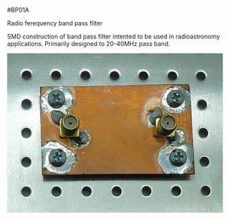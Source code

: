 <!--- PrjInfo ---> <!--- Please remove this line after manually editing --->
<!--- 00a56be08b96043df9e37d6aff7b6990 --->
<!--- Created:20170112-18:22: ---> 
<!--- Author:Mlab: ---> 
<!--- AuthorEmail:mlab@mlab.cz: ---> 
<!--- Tags:imported: ---> 
<!--- Ust:None: ---> 
<!--- Name:BP01A: --->
#BP01A 
<!--- LongName --->
Radio ferequency band pass filter
<!--- ELongName ---> 

<!--- Lead --->
SMD construction of band pass filter intented to be used in radioastronomy applications. Primarily designed to 20-40MHz pass band.
<!--- ELead ---> 

![LeadImg](DOC/SRC/img/BP01A_Top_Big.JPG) 


​
​
<!--- Description --->
<!--- EDescription --->
<!--- Content --->
<!--- EContent --->
            